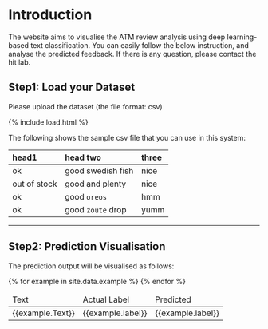 # Introduction
The website aims to visualise the ATM review analysis using deep learning-based text classification. You can easily follow the below instruction, and analyse the predicted feedback. 
If there is any question, please contact the hit lab. 



## Step1: Load your Dataset
Please upload the dataset (the file format: csv)

{% include load.html %}

The following shows the sample csv file that you can use in this system:

| head1        | head two          | three |
|:-------------|:------------------|:------|
| ok           | good swedish fish | nice  |
| out of stock | good and plenty   | nice  |
| ok           | good `oreos`      | hmm   |
| ok           | good `zoute` drop | yumm  |


* * *


## Step2: Prediction Visualisation
The prediction output will be visualised as follows:

<table>
  <thead>
    <tr>
      <td>Text</td>
      <td>Actual Label</td>
      <td>Predicted</td>
    </tr>
  </thead>
  <tbody>
  {% for example in site.data.example %}
    <tr>
      <td>{{example.Text}}</td>
      <td>{{example.label}}</td>
      <td>{{example.label}}</td>
    </tr>
    {% endfor %}
  </tbody>
</table>
